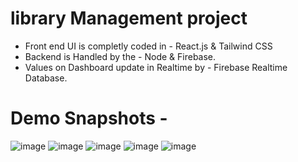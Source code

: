 # library Management project
- Front end UI is completly coded in - React.js & Tailwind CSS
- Backend is Handled by the - Node & Firebase.
- Values on Dashboard update in Realtime by  - Firebase Realtime Database.

# Demo Snapshots - 

![image](https://github.com/ashu-sh/react-library-management/assets/102554445/87e388cb-2455-4d62-9ed5-b60f9a697061)
![image](https://github.com/ashu-sh/react-library-management/assets/102554445/fb31bc60-3304-4f05-8512-25917ab99899)
![image](https://github.com/ashu-sh/react-library-management/assets/102554445/621086e1-270b-47c7-bb62-8154ec4c4e18)
![image](https://github.com/ashu-sh/react-library-management/assets/102554445/d66b7999-062a-407c-89f2-c3d6ad6946df)
![image](https://github.com/ashu-sh/react-library-management/assets/102554445/72576985-38e6-467e-a5d7-22997e912ee7)






